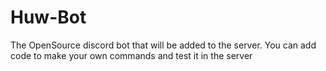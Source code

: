 # Huw-Bot
The OpenSource discord bot that will be added to the server. You can add code to make your own commands and test it in the server
